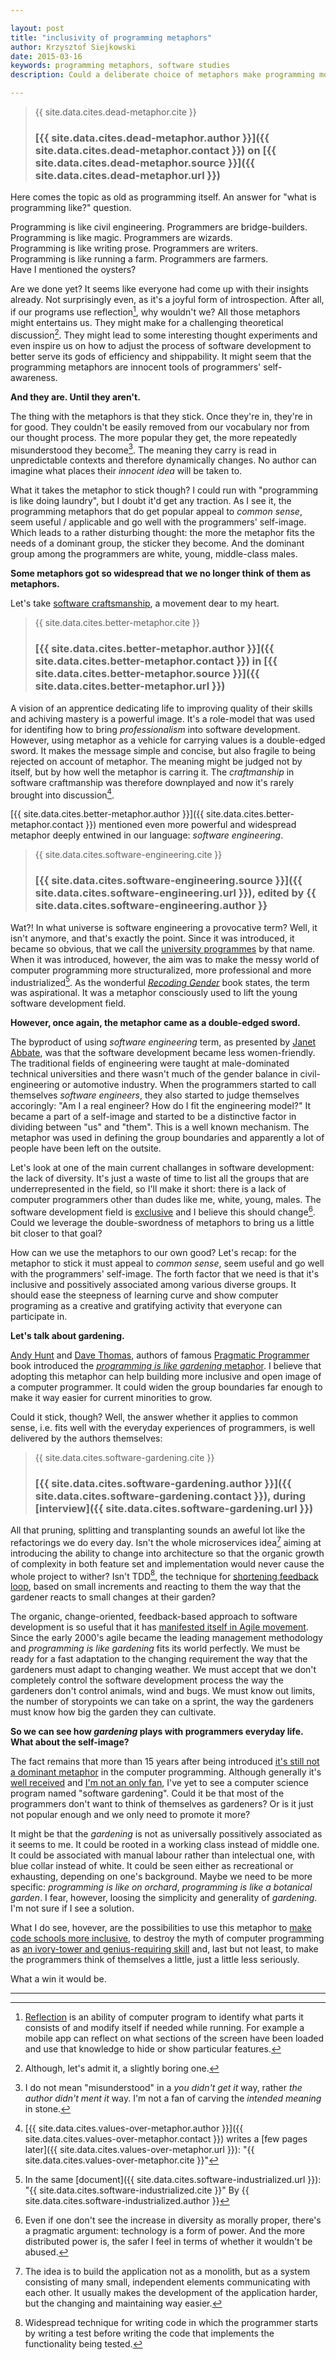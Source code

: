 ```yaml
---

layout: post
title: "inclusivity of programming metaphors"
author: Krzysztof Siejkowski
date: 2015-03-16
keywords: programming metaphors, software studies
description: Could a deliberate choice of metaphors make programming more inclusive and welcoming?

---
```


> {{ site.data.cites.dead-metaphor.cite }}  
> 
> ### [{{ site.data.cites.dead-metaphor.author }}]({{ site.data.cites.dead-metaphor.contact }}) on [{{ site.data.cites.dead-metaphor.source }}]({{ site.data.cites.dead-metaphor.url }})

Here comes the topic as old as programming itself. An answer for "what is programming like?" question.

Programming is like civil engineering. Programmers are bridge-builders.  
Programming is like magic. Programmers are wizards.  
Programming is like writing prose. Programmers are writers.  
Programming is like running a farm. Programmers are farmers.  
Have I mentioned the oysters?

Are we done yet? It seems like everyone had come up with their insights already. Not surprisingly even, as it's a joyful form of introspection. After all, if our programs use reflection[^reflection], why wouldn't we? All those metaphors might entertains us. They might make for a challenging theoretical discussion[^boring]. They might lead to some interesting thought experiments and even inspire us on how to adjust the process of software development to better serve its gods of efficiency and shippability. It might seem that the programming metaphors are innocent tools of programmers' self-awareness.

**And they are. Until they aren't.**

The thing with the metaphors is that they stick. Once they're in, they're in for good. They couldn't be easily removed from our vocabulary nor from our thought process. The more popular they get, the more repeatedly misunderstood they become[^misunderstood]. The meaning they carry is read in unpredictable contexts and therefore dynamically changes. No author can imagine what places their _innocent idea_ will be taken to.

What it takes the metaphor to stick though? I could run with "programming is like doing laundry", but I doubt it'd get any traction. As I see it, the programming metaphors that do get popular appeal to _common sense_, seem useful / applicable and go well with the programmers' self-image. Which leads to a rather disturbing thought: the more the metaphor fits the needs of a dominant group, the sticker they become. And the dominant group among the programmers are white, young, middle-class males.

**Some metaphors got so widespread that we no longer think of them as metaphors.**

Let's take [software craftsmanship](http://manifesto.softwarecraftsmanship.org), a movement dear to my heart.

> {{ site.data.cites.better-metaphor.cite }}
>
> ### [{{ site.data.cites.better-metaphor.author }}]({{ site.data.cites.better-metaphor.contact }}) in [{{ site.data.cites.better-metaphor.source }}]({{ site.data.cites.better-metaphor.url }})

A vision of an apprentice dedicating life to improving quality of their skills and achiving mastery is a powerful image. It's a role-model that was used for identifing how to bring _professionalism_ into software development. However, using metaphor as a vehicle for carrying values is a double-edged sword. It makes the message simple and concise, but also fragile to being rejected on account of metaphor. The meaning might be judged not by itself, but by how well the metaphor is carring it. The _craftmanship_ in software craftmanship was therefore downplayed and now it's rarely brought into discussion[^values-over-metaphor].

[{{ site.data.cites.better-metaphor.author }}]({{ site.data.cites.better-metaphor.contact }}) mentioned even more powerful and widespread metaphor deeply entwined in our language: _software engineering_. 

> {{ site.data.cites.software-engineering.cite }}  
> 
> ### [{{ site.data.cites.software-engineering.source }}]({{ site.data.cites.software-engineering.url }}), edited by {{ site.data.cites.software-engineering.author }}

Wat?! In what universe is software engineering a provocative term? Well, it isn't anymore, and that's exactly the point. Since it was introduced, it became so obvious, that we call the [university programmes](https://www.cs.ox.ac.uk/softeng/) by that name. When it was introduced, however, the aim was to make the messy world of computer programming more structuralized, more professional and more industrialized[^industrialized]. As the wonderful [_Recoding Gender_](http://mitpress.mit.edu/books/recoding-gender-0) book states, the term was aspirational. It was a metaphor consciously used to lift the young software development field.

**However, once again, the metaphor came as a double-edged sword.**

The byproduct of using _software engineering_ term, as presented by [Janet Abbate](http://mitpress.mit.edu/books/recoding-gender-0), was that the software development became less women-friendly. The traditional fields of engineering were taught at male-dominated technical universities and there wasn't much of the gender balance in civil-engineering or automotive industry. When the programmers started to call themselves _software engineers_, they also started to judge themselves accoringly: "Am I a real engineer? How do I fit the engineering model?" It became a part of a self-image and started to be a distinctive factor in dividing between "us" and "them". This is a well known mechanism. The metaphor was used in defining the group boundaries and apparently a lot of people have been left on the outsite. 

Let's look at one of the main current challanges in software development: the lack of diversity. It's just a waste of time to list all the groups that are underrepresented in the field, so I'll make it short: there is a lack of computer programmers other than dudes like me, white, young, males. The software development field is [exclusive](http://martinfowler.com/bliki/AlienatingAtmosphere.html) and I believe this should change[^pragmatic-diversity]. Could we leverage the double-swordness of metaphors to bring us a little bit closer to that goal?

How can we use the metaphors to our own good? Let's recap: for the metaphor to stick it must appeal to _common sense_, seem useful and go well with the programmers' self-image. The forth factor that we need is that it's inclusive and possitively associated among various diverse groups. It should ease the steepness of learning curve and show computer programing as a creative and gratifying activity that everyone can participate in.

**Let's talk about gardening.**

[Andy Hunt](http://andy.pragprog.com/) and [Dave Thomas](http://pragdave.me/), authors of famous [Pragmatic Programmer](https://pragprog.com/the-pragmatic-programmer) book introduced the [_programming is like gardening_ metaphor](http://www.artima.com/intv/garden.html). I believe that adopting this metaphor can help building more inclusive and open image of a computer programmer. It could widen the group boundaries far enough to make it way easier for current minorities to grow.

Could it stick, though? Well, the answer whether it applies to common sense, i.e. fits well with the everyday experiences of programmers, is well delivered by the authors themselves:

> {{ site.data.cites.software-gardening.cite }}  
> 
> ### [{{ site.data.cites.software-gardening.author }}]({{ site.data.cites.software-gardening.contact }}), during [interview]({{ site.data.cites.software-gardening.url }})

All that pruning, splitting and transplanting sounds an aweful lot like the refactorings we do every day. Isn't the whole microservices idea[^microservice] aiming at introducing the ability to change into architecture so that the organic growth of complexity in both feature set and implementation would never cause the whole project to wither? Isn't TDD[^tdd], the technique for [shortening feedback loop](http://qualitycoding.org/benefit-of-tdd/), based on small increments and reacting to them the way that the gardener reacts to small changes at their garden?

The organic, change-oriented, feedback-based approach to software development is so useful that it has [manifested itself in Agile movement](http://agilemanifesto.org/). Since the early 2000's agile became the leading management methodology and _programming is like gardening_ fits its world perfectly. We must be ready for a fast adaptation to the changing requirement the way that the gardeners must adapt to changing weather. We must accept that we don't completely control the software development process the way the gardeners don't control animals, wind and bugs. We must know out limits, the number of storypoints we can take on a sprint, the way the gardeners must know how big the garden they can cultivate.

**So we can see how _gardening_ plays with programmers everyday life. What about the self-image?**

The fact remains that more than 15 years after being introduced [it's still not a dominant metaphor](http://gcn.com/blogs/reality-check/2014/01/project-metaphors.aspx?m=2) in the computer programming. Although generally it's [well received](http://blog.codinghorror.com/tending-your-software-garden/) and [I'm not an only fan](http://www.chrisaitchison.com/2011/05/03/you-are-not-a-software-engineer/), I've yet to see a computer science program named "software gardening". Could it be that most of the programmers don't want to think of themselves as gardeners? Or is it just not popular enough and we only need to promote it more?

It might be that the _gardening_ is not as universally possitively associated as it seems to me. It could be rooted in a working class instead of middle one. It could be associated with manual labour rather than intelectual one, with blue collar instead of white. It could be seen either as recreational or exhausting, depending on one's background. Maybe we need to be more specific: _programming is like on orchard_,  _programming is like a botanical garden_. I fear, however, loosing the simplicity and generality of _gardening_. I'm not sure if I see a solution.

What I do see, hovever, are the possibilities to use this metaphor to [make code schools more inclusive](https://modelviewculture.com/pieces/the-code-school-industrial-complex), to destroy the myth of computer programming as [an ivory-tower and genius-requiring skill](https://modelviewculture.com/pieces/hacker-mythologies-and-mismanagement) and, last but not least, to make the programmers think of themselves a little, just a little less seriously. 

What a win it would be.

***

[^reflection]: [Reflection](http://en.m.wikipedia.org/wiki/Reflection_(computer_programming)) is an ability of computer program to identify what parts it consists of and modify itself if needed while running. For example a mobile app can reflect on what sections of the screen have been loaded and use that knowledge to hide or show particular features.

[^boring]: Although, let's admit it, a slightly boring one.

[^misunderstood]: I do not mean "misunderstood" in a *you didn't get it* way, rather *the author didn't ment it* way. I'm not a fan of carving the *intended meaning* in stone.

[^values-over-metaphor]: [{{ site.data.cites.values-over-metaphor.author }}]({{ site.data.cites.values-over-metaphor.contact }}) writes a [few pages later]({{ site.data.cites.values-over-metaphor.url }}): "{{ site.data.cites.values-over-metaphor.cite }}"

[^industrialized]: In the same [document]({{ site.data.cites.software-industrialized.url }}): "{{ site.data.cites.software-industrialized.cite }}" By {{ site.data.cites.software-industrialized.author }}

[^pragmatic-diversity]: Even if one don't see the increase in diversity as morally proper, there's a pragmatic argument: technology is a form of power. And the more distributed power is, the safer I feel in terms of whether it wouldn't be abused.

[^microservice]: The idea is to build the application not as a monolith, but as a system consisting of many small, independent elements communicating with each other. It usually makes the development of the application harder, but the changing and maintaining way easier. 

[^tdd]: Widespread technique for writing code in which the programmer starts by writing a test before writing the code that implements the functionality being tested.

